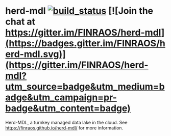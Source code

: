 # herd-mdl [![build_status](https://travis-ci.org/FINRAOS/herd-mdl.svg?branch=master)](https://travis-ci.org/FINRAOS/herd-mdl) [![Join the chat at https://gitter.im/FINRAOS/herd-mdl](https://badges.gitter.im/FINRAOS/herd-mdl.svg)](https://gitter.im/FINRAOS/herd-mdl?utm_source=badge&utm_medium=badge&utm_campaign=pr-badge&utm_content=badge)



Herd-MDL, a turnkey managed data lake in the cloud. See https://finraos.github.io/herd-mdl/ for more information.
